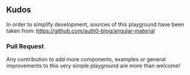 ## Kudos
In order to simplify development, sources of this playground have been taken from: https://github.com/auth0-blog/angular-material

### Pull Request
Any contribution to add more components, examples or general improvements to this very simple playground are more than welcome!

